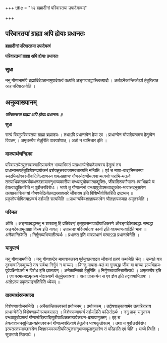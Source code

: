 +++
title = "१२ ब्रह्मादीनां परिवारतया उपादेयत्वम्"

+++


## परिवारतयां ग्राह्या अपि ह्येयाः प्रधानतः

**ब्रह्मादीनां परिवारतया उपादेयत्वं**

**परिवारतयां ग्राह्या अपि ह्येयाः प्रधानतः**

### **सुधा**

ननु गौणानामपि ब्रह्मादिदेवतानामुपादेयत्वं वक्ष्यति अङ्गावबद्धास्त्वित्यादौ । अतोऽनैकान्तिकोऽयं हेतुरित्यत आह परिवारतयेति ।

## **अनुव्याख्यानम्**

***परिवारतयां ग्राह्या अपि ह्येयाः प्रधानतः ॥***

**सुधा**

सत्यं विष्णुपरिवारतया ग्राह्या ब्रह्मादयः । तथाऽपि प्रधानत्वेन हेया एव । प्राधान्येन चोपादेयत्वमत्र हेतुत्वेन विवतम् । अमृतस्यैष सेतुरिति वाक्यशेषात् । अतो न व्यभिचार इति ।

### **वाक्यार्थचन्द्रिका**

परिवारतयेत्युत्तरवाक्याभिप्रायत्वेन भाष्याभिमतं यत्प्रधान्येनोपादेयत्वस्य हेतुत्वं तत्र प्राधान्यरूपहेतुविशेषणप्रयोजनं दर्शयन्नुत्तरवाक्यमवतारयति नन्विति । एवं च माया-वाद्यभिमतस्या स्मदभिमतेश्वरजीवादिविलक्षणस्य शबलब्रह्मणः गौणस्येक्षणीयत्ववाच्यत्वयोः पराभि-मतत्वे तस्याधिकतात्पर्यकथनदशायामनुभाष्यकारीया वन्ध्यापुत्रोपमात्वाद्युक्तिः, जीवादिरूपगौणात्म-त्वाभिप्राये च हेयत्वाद्युक्तिरिति न पूर्वोत्तरविरोधः । भाष्ये तु गौणात्मनो वन्ध्यापुत्रोपमत्वाद्युक्तेर-भावात्तदनुसारेण तत्त्वप्रकाशिकायां गौणश्चेदित्येतव्द्यख्यावसरे जीवाख्य इति विशिष्यैवोक्तिरिति द्रष्टव्यम् ॥ प्रकृतोपयोगितयाऽन्वयं दर्शयति सत्यमिति ॥ प्राधान्यविवक्षाज्ञापकत्वेन श्रौतज्ञापकमाह अमृतस्येति ।

### **परिमल**

ओति । अङ्गावबद्धास्तु न शाखासु हि प्रतिवेदम्’ इत्युपासनापादीयाधिकरणे औरङ्गदेवैरवबद्धाः सम्बद्धा अङ्गदेवताभूतब्रह्म विस्य इति यावत् । उपासनाः परिचर्यादयः कार्या इति वक्ष्यमाणत्वादिति भावः ॥ अनैकान्तिकेति । निर्गुणव्यभिचातीत्यर्थः । प्रधानत इति भावप्रांधानं मत्वाऽऽह प्रधानत्वेनेति ।

### **यादुपत्यं**

ननु गौणानामपीति । ननु गौणशब्देन मायाशबलस्य पूर्वमुक्तत्वादत्र जीवानां ग्रहणं कथमिति चेत् । उच्यते यत्र दृश्यत्वादिकमुच्यते तत्र सर्वथा निर्गुणं न वाच्यम् । किन्तु मायाश-बलं वा गुणबद्धा जीवा वा वाच्या इत्यभिप्रायः पूर्वपक्षिणोऽतो न विरोध इति ज्ञातव्यम् । अनैकान्तिको हेतुरिति ॥ निर्गुणत्वव्यभिचारीत्यर्थः । अमृतस्यैष इति । एष परमात्माऽमृतस्य मोक्षस्यार्थे सेतुर्मुख्याश्रयः । अतः प्राधान्येन स एव ज्ञेय इति तद्वाक्याभिप्रायः । अतोऽस्य प्रकृतसङ्गतिरिति ध्येयम् ॥

### **वाक्यार्थरत्नमाला**

विशेषणप्रयोजनमिति । अनैकान्तिकत्वरूपं प्रयोजनम् । प्रयोजकम् । तद्दोषशङ्कायामेव तत्परिहाराय प्राधान्येनेति विशेषणप्रयोगस्यावसरात् । विशेषणव्यावर्त्यं दर्शयन्निति फलितोऽर्थः । ननु प्राक् सगुणस्य वन्ध्यापुत्रोपमत्वं गौणश्चेदित्यादिसूत्रीयाधिकतात्पर्यकथन-दशायामुक्तम् । इह च हेयत्वावचनसूचितान्यहेयत्ववचनं गौणात्मपरित्यागे हेतुत्वेन भाष्यकृतोक्तम् । तथा च पूर्वोत्तरविरोध इत्यतस्तस्माच्छास्त्रेण जिज्ञास्यमस्मदीयमित्युत्तरानुभाष्यमूलानुसारेण तं परिहरति एवं चेति । भाष्ये त्विति । सूत्रभाष्ये त्वित्यर्थः ।

